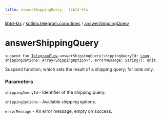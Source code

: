 ```yaml
---
title: answerShippingQuery - libtd-ktx
---
```


[libtd-ktx](../index.html) / [kotlinx.telegram.coroutines](index.html) / [answerShippingQuery](./answer-shipping-query.html)

# answerShippingQuery

`suspend fun `[`TelegramFlow`](../kotlinx.telegram.core/-telegram-flow/index.html)`.answerShippingQuery(shippingQueryId: `[`Long`](https://kotlinlang.org/api/latest/jvm/stdlib/kotlin/-long/index.html)`, shippingOptions: `[`Array`](https://kotlinlang.org/api/latest/jvm/stdlib/kotlin/-array/index.html)`<`[`ShippingOption`](https://tdlibx.github.io/td/docs/org/drinkless/td/libcore/telegram/TdApi/ShippingOption.html)`>?, errorMessage: `[`String`](https://kotlinlang.org/api/latest/jvm/stdlib/kotlin/-string/index.html)`?): `[`Unit`](https://kotlinlang.org/api/latest/jvm/stdlib/kotlin/-unit/index.html)

Suspend function, which sets the result of a shipping query; for bots only.

### Parameters

`shippingQueryId` - Identifier of the shipping query.

`shippingOptions` - Available shipping options.

`errorMessage` - An error message, empty on success.